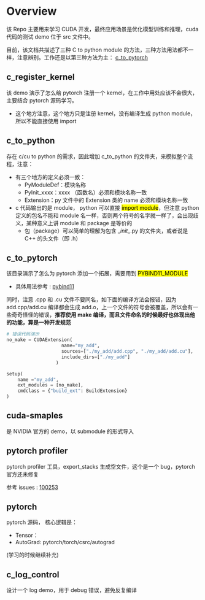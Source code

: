 <h1> Overview </h1>
该 Repo 主要用来学习 CUDA 开发，最终应用场景是优化模型训练和推理，cuda 代码的测试 demo 位于 src 文件中。

目前，该文档共描述了三种 C to python module 的方法，三种方法用法都不一样，注意辨别。工作还是以第三种方法为主： [c_to_pytorch](#c_to_pytorch)


<h2> c_register_kernel </h2>
该 demo 演示了怎么给 pytorch 注册一个 kernel，在工作中用处应该不会很大，主要结合 pytorch 源码学习。

- 这个地方注意，这个地方只是注册 kernel，没有编译生成 python module，所以不能直接使用 import

<h2> c_to_python </h2>
存在 c/cu to python 的需求，因此增加 c_to_python 的文件夹，来模拟整个流程，注意：

- 有三个地方的定义必须一致：
    - PyModuleDef：模块名称
    - PyInit_xxxx：xxxx （函数名）必须和模块名称一致
    - Extension：py 文件中的 Extension 类的 name 必须和模块名称一致
- c 代码输出的是 module， python 可以直接 <mark>import module</mark>，但注意 python 定义的包名不能和 module 名一样，否则两个符号的名字就一样了，会出现歧义，某种意义上讲 module 和 package 是等价的
    - 包（package）可以简单的理解为包含 \__init\__.py 的文件夹，或者说是 C++ 的头文件（即 .h）

## <h2> c_to_pytorch </h2>
该目录演示了怎么为 pytorch 添加一个拓展，需要用到 <mark>PYBIND11_MODULE</mark>

- 具体用法参考 : [pybind11](https://pybind11.readthedocs.io/en/stable/classes.html)

同时，注意 .cpp 和 .cu 文件不要同名，如下面的编译方法会报错，因为 add.cpp/add.cu 编译都会生成 add.o，上一个文件的符号会被覆盖，所以会有一些奇奇怪怪的错误，**推荐使用 make 编译，而且文件命名的时候最好也体现出他的功能，算是一种开发规范**

``` python
# 错误代码演示
no_make = CUDAExtension(
                    name="my_add",
                    sources=["./my_add/add.cpp", "./my_add/add.cu"],
                    include_dirs=["./my_add"]
                  )

setup(
    name ="my_add",
    ext_modules = [no_make],
    cmdclass = {"build_ext": BuildExtension}
)
```

<h2> cuda-smaples </h2>
是 NVIDIA 官方的 demo，以 submodule 的形式导入

<h2> pytorch profiler </h2>
pytorch profiler 工具，export_stacks 生成空文件，这个是一个 bug，pytorch 官方还未修复

参考 issues : [100253](https://github.com/pytorch/pytorch/issues/100253)

<h2> pytorch </h2>
pytorch 源码， 核心逻辑是：

* Tensor：
* AutoGrad: pytorch/torch/csrc/autograd

(学习的时候继续补充)

<h2> c_log_control </h2>
设计一个 log demo，用于 debug 错误，避免反复编译
